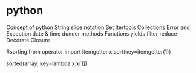 # python
Concept of python
String
slice notation
Set
Itertools
Collections
Error and Exception
date & time
dunder methods
Functions
  yields
  filter
  reduce
Decorate
Closure

#sorting
from operator import itemgetter
x.sort(key=itemgetter(1))

sorted(array, key=lambda x:x[1])
